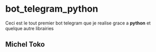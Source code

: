 # bot_telegram_python
Ceci est le tout premier bot telegram que je realise grace a **python** et quelque autre librairies

## **Michel Toko**
